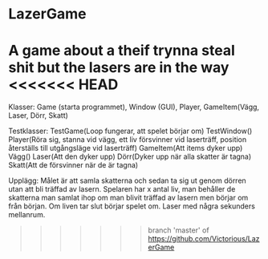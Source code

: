 # LazerGame
A game about a theif trynna steal shit but the lasers are in the way
<<<<<<< HEAD
=======

Klasser: 
Game (starta programmet), Window (GUI), Player, GameItem(Vägg, Laser, Dörr, Skatt)

Testklasser:
TestGame(Loop fungerar, att spelet börjar om)
TestWindow()
Player(Röra sig, stanna vid vägg, ett liv försvinner vid laserträff, position återställs till utgångsläge vid laserträff)
GameItem(Att items dyker upp) 
Vägg()
Laser(Att den dyker upp)
Dörr(Dyker upp när alla skatter är tagna)
Skatt(Att de försvinner när de är tagna)

Upplägg: 
Målet är att samla skatterna och sedan ta sig ut genom dörren utan att bli träffad av lasern. 
Spelaren har x antal liv, man behåller de skatterna man samlat ihop om man blivit träffad av lasern men börjar om från början. 
Om liven tar slut börjar spelet om. Laser med några sekunders mellanrum.
>>>>>>> branch 'master' of https://github.com/Victorious/LazerGame
